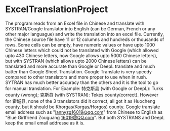 # ExcelTranslationProject
The program reads from an Excel file in Chinese and translate with SYSTRAN/Google translator into English (can be German, French or any other major languague) and write the translation into an excel file. Currently, the Chinese source file have 11 or 12 columns and hundreds or thousands of rows. Some cells can be empty, have numeric values or have upto 1000 Chinese letters which could not be translated with Google (which allowed upto 430 Chinese letters, now Google allows upto 5000 Chinese letters), but with SYSTRAN (which allows upto 2000 Chinese letters) can be translated and more accurate than Google or DeepL translate and much batter than Google Sheet Translation. Google Translate is very speedy compared to other translators and more proper to use when in rush. SYTRAN has much better accuracy than the others and it is the tool to go for manual translation. For Example: 特克斯县 (with Google or DeepL): Turks county (wrong); 克斯县 (with SYSTRAN): Tekes county(correct). However for 霍城县, none of the 3 translators did it correct, all got it as Huocheng county, but it should be Khorgas(Korgas/Horgos) county. Google translate email address such as "lannyzg16019@qq.com" from Chinese to English as "Blue Girlfriend Zouguang 16019@QQ.com". But both SYSTRANS and DeepL keep the email email addresse as it is. 
